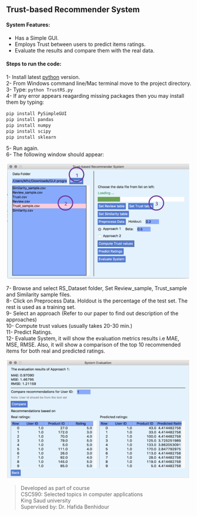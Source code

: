 ## Trust-based Recommender System

#### System Features:  
- Has a Simple GUI.  
- Employs Trust between users to predict items ratings.
- Evaluate the results and compare them with the real data.  

#### Steps to run the code:  

1-	Install latest [python](https://www.python.org/downloads/) version.  
2-	From Windows command line/Mac terminal move to the project directory.   
3-	Type: ```python TrustRS.py```   
4-	If any error appears reagarding missing packages then you may install them by typing:  
```
pip install PySimpleGUI
pip install pandas
pip install numpy
pip install scipy
pip install sklearn
```
5-	Run again.   
6-	The following window should appear:   

<img src="https://github.com/Mhz95/Trust-Based-Recommender-System/blob/main/scrn.png" width="500">
 
 
7-	Browse and select RS_Dataset folder, Set Review_sample, Trust_sample and Similarity sample files.  
8-	Click on Preprocess Data. Holdout is the percentage of the test set. The rest is used as a training set.  
9-	Select an approach (Refer to our paper to find out description of the approaches)  
10-	Compute trust values (usually takes 20-30 min.)  
11-	Predict Ratings.  
12-	Evaluate System, it will show the evaluation metrics results i.e MAE, MSE, RMSE. Also, it will show a comparison of the top 10 recommended items for both real and predicted ratings.  

<img src="https://github.com/Mhz95/Trust-Based-Recommender-System/blob/main/scrn2.png" width="500">


> Developed as part of course   
> CSC590: Selected topics in computer applications   
> King Saud university   
> Supervised by: Dr. Hafida Benhidour  
